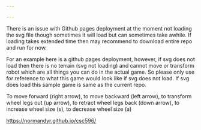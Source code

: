 ```yaml
---

---
```

There is an issue with Github pages deployment at the moment not loading the svg file though sometimes it will load but can sometimes take awhile.  If loading takes extended time then may recommend to download entire repo and run for now.

For an example here is a github pages deployment, however, if svg does not load then there is no terrain (svg not loading) and cannot move or transform robot which are all things you can do in the actual game.  So please only use for reference to what this game would look like if svg does not load.  If svg does load this sample game is same as the current repo.  

To move forward (right arrow), 
to move backward (left arrow), 
to transform wheel legs out (up arrow), 
to retract wheel legs back (down arrow), 
to increase wheel size (s), 
to decrease wheel size (a)

https://normandyr.github.io/csc596/
